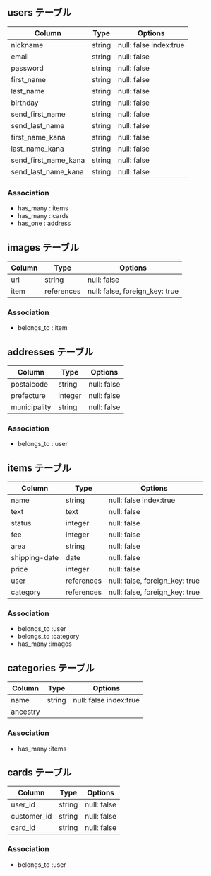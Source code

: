 ## users テーブル
|Column|Type|Options|
|------|----|-------|
|nickname|string|null: false index:true|
|email|string|null: false|
|password|string|null: false|
|first_name|string|null: false|
|last_name|string|null: false|
|birthday|string|null: false|
|send_first_name|string|null: false|
|send_last_name|string|null: false|
|first_name_kana|string|null: false|
|last_name_kana|string|null: false|
|send_first_name_kana|string|null: false|
|send_last_name_kana|string|null: false|

### Association
- has_many : items
- has_many : cards
- has_one : address

## images テーブル

|Column|Type|Options|
|------|----|-------|
|url|string|null: false|
|item|references|null: false, foreign_key: true|

### Association
- belongs_to : item

## addresses テーブル

|Column|Type|Options|
|------|----|-------|
|postalcode|string|null: false|
|prefecture|integer|null: false|
|municipality|string|null: false|

### Association
- belongs_to : user

## items テーブル

|Column|Type|Options|
|------|----|-------|
|name|string|null: false index:true|
|text|text|null: false|
|status|integer|null: false|
|fee|integer|null: false|
|area|string|null: false|
|shipping-date|date|null: false|
|price|integer|null: false|
|user|references|null: false, foreign_key: true|
|category|references|null: false, foreign_key: true|

### Association
- belongs_to :user
- belongs_to :category
- has_many :images

## categories テーブル
|Column|Type|Options|
|------|----|-------|
|name|string|null: false index:true|
|ancestry|||

### Association
- has_many :items

## cards テーブル
|Column|Type|Options|
|------|----|-------|
|user_id|string|null: false|
|customer_id|string|null: false|
|card_id|string|null: false|

### Association
- belongs_to :user